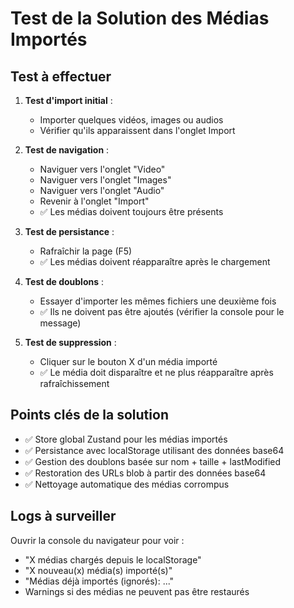 # Test de la Solution des Médias Importés

## Test à effectuer

1. **Test d'import initial** :
   - Importer quelques vidéos, images ou audios
   - Vérifier qu'ils apparaissent dans l'onglet Import

2. **Test de navigation** :
   - Naviguer vers l'onglet "Video" 
   - Naviguer vers l'onglet "Images"
   - Naviguer vers l'onglet "Audio"
   - Revenir à l'onglet "Import"
   - ✅ Les médias doivent toujours être présents

3. **Test de persistance** :
   - Rafraîchir la page (F5)
   - ✅ Les médias doivent réapparaître après le chargement

4. **Test de doublons** :
   - Essayer d'importer les mêmes fichiers une deuxième fois
   - ✅ Ils ne doivent pas être ajoutés (vérifier la console pour le message)

5. **Test de suppression** :
   - Cliquer sur le bouton X d'un média importé
   - ✅ Le média doit disparaître et ne plus réapparaître après rafraîchissement

## Points clés de la solution

- ✅ Store global Zustand pour les médias importés
- ✅ Persistance avec localStorage utilisant des données base64
- ✅ Gestion des doublons basée sur nom + taille + lastModified
- ✅ Restoration des URLs blob à partir des données base64
- ✅ Nettoyage automatique des médias corrompus

## Logs à surveiller

Ouvrir la console du navigateur pour voir :
- "X médias chargés depuis le localStorage"
- "X nouveau(x) média(s) importé(s)"
- "Médias déjà importés (ignorés): ..."
- Warnings si des médias ne peuvent pas être restaurés